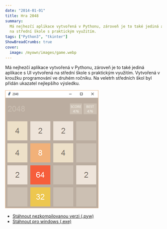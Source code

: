 ```yaml
---
date: "2014-01-01"
title: Hra 2048
summary:
  Má nejhezčí aplikace vytvořená v Pythonu, zároveň je to také jediná aplikace s UI vytvořená
  na střední škole s praktickým využitím.
tags: ["Python3", "tkinter"]
ShowBreadCrumbs: true
cover:
  image: /myown/images/game.webp
---
```


Má nejhezčí aplikace vytvořená v Pythonu, zároveň je to také jediná aplikace s UI vytvořená na střední škole s praktickým využitím.
Vytvořená v kroužku programování ve druhém ročníku. Na veletrh středních škol byl přidán ukazatel nejlepšího výsledku.

![2048 screenshot](/myown/images/game.webp)

- [Stáhnout nezkompilovanou verzi (.pyw)](/myown/files/Hra2048.pyw)
- [Stáhnout pro windows (.exe)](/myown/files/Hra2048.zip)
